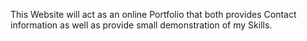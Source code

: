 This Website will act as an online Portfolio that both provides Contact information as well as provide small demonstration of my Skills.
